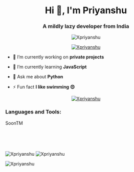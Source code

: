 <h1 align="center">Hi 👋, I'm Priyanshu</h1>
<h3 align="center">A mildly lazy developer from India</h3>

<p align="center"> <img src="https://komarev.com/ghpvc/?username=Xpriyanshu&label=Profile%20views&color=0e75b6&style=flat" alt="Xpriyanshu" /> </p>

<p align="center"> <a href="https://github.com/ryo-ma/github-profile-trophy"><img src="https://github-profile-trophy.vercel.app/?username=Xpriyanshu&theme=radical" alt="Xpriyanshu" /></a> </p>


- 🔭 I’m currently working on **private projects**

- 🌱 I’m currently learning **JavaScript**

- 💬 Ask me about **Python**

- ⚡ Fun fact **I like swimming 😍**


<p align="center"> <a href="https://open.spotify.com/user/31drjew66te656erjtmaoozu65si" target="blank"><img src="https://spotify-snowy.vercel.app/api/spotify" alt="Xpriyanshu" /></a> </p>



<h3 align="left">Languages and Tools:</h3>
<p align="left"> 
SoonTM
</p>

<br>
<br>
<br>

<p><img align="center" src="https://github-readme-stats.vercel.app/api?username=Xpriyanshu&show_icons=true&locale=en&theme=radical" alt="Xpriyanshu" />

<img align="center" src="https://github-readme-streak-stats.herokuapp.com/?user=Xpriyanshu&theme=radical" alt="Xpriyanshu" />

<img align="center" src="https://github-readme-stats.vercel.app/api/top-langs?username=Xpriyanshu&show_icons=true&locale=en&layout=compact&theme=radical" alt="Xpriyanshu" /></p>
